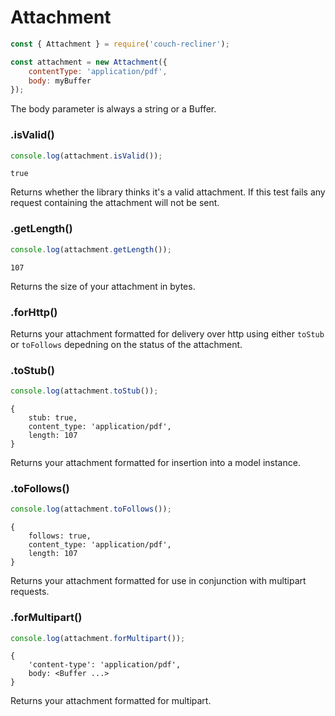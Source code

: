 Attachment
===

```javascript
const { Attachment } = require('couch-recliner');

const attachment = new Attachment({
    contentType: 'application/pdf',
    body: myBuffer
});
```

The body parameter is always a string or a Buffer.

### .isValid()

```javascript
console.log(attachment.isValid());
```
```
true
```

Returns whether the library thinks it's a valid attachment. If this test fails any request containing the attachment will not be sent.

### .getLength()

```javascript
console.log(attachment.getLength());
```
```
107
```

Returns the size of your attachment in bytes.

### .forHttp()

Returns your attachment formatted for delivery over http using either `toStub` or `toFollows` depedning on the status of the attachment.

### .toStub()

```javascript
console.log(attachment.toStub());
```
```
{
    stub: true,
    content_type: 'application/pdf',
    length: 107
}
```

Returns your attachment formatted for insertion into a model instance.

### .toFollows()

```javascript
console.log(attachment.toFollows());
```
```
{
    follows: true,
    content_type: 'application/pdf',
    length: 107
}
```

Returns your attachment formatted for use in conjunction with multipart requests.

### .forMultipart()

```javascript
console.log(attachment.forMultipart());
```
```
{
    'content-type': 'application/pdf',
    body: <Buffer ...>
}
```

Returns your attachment formatted for multipart.
